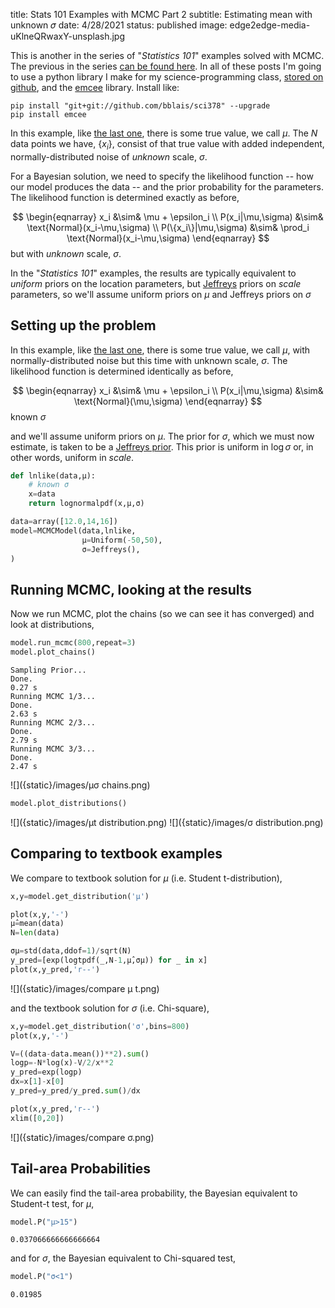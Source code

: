title: Stats 101 Examples with MCMC Part 2
subtitle: Estimating mean with unknown 𝜎
date: 4/28/2021
status: published
image: edge2edge-media-uKlneQRwaxY-unsplash.jpg

This is another in the series of "*Statistics 101*" examples solved with MCMC.  The previous in the series [can be found here](https://bblais.github.io/posts/2021/Apr/15/stats-101-examples-with-mcmc/).  In all of these posts I'm going to use a python library I make for my science-programming class, [stored on github](https://github.com/bblais/sci378), and the [emcee](https://emcee.readthedocs.io/en/stable/) library.  Install like:

```
pip install "git+git://github.com/bblais/sci378" --upgrade
pip install emcee
```


In this example, like [the last one](https://bblais.github.io/posts/2021/Apr/15/stats-101-examples-with-mcmc/), there is some true value, we call $\mu$.  The $N$ data points we have, $\{x_i\}$, consist of that true value with added independent, normally-distributed noise of *unknown* scale, $\sigma$.  


For a Bayesian solution, we need to specify the likelihood function -- how our model produces the data -- and the prior probability for the parameters.  The likelihood function is determined exactly as before,

$$
\begin{eqnarray}
x_i &\sim& \mu + \epsilon_i \\
P(x_i|\mu,\sigma) &\sim& \text{Normal}(x_i-\mu,\sigma) \\
P(\{x_i\}|\mu,\sigma) &\sim& \prod_i \text{Normal}(x_i-\mu,\sigma) 
\end{eqnarray}
$$
but with *unknown* scale, $\sigma$.

In the "*Statistics 101*" examples, the results are typically equivalent to *uniform* priors on the location parameters, but [Jeffreys](https://en.wikipedia.org/wiki/Jeffreys_prior) priors on *scale* parameters, so we'll assume uniform priors on $\mu$ and Jeffreys priors on $\sigma$


## Setting up the problem

In this example, like [the last one](https://bblais.github.io/posts/2021/Apr/15/stats-101-examples-with-mcmc/), there is some true value, we call $\mu$, with normally-distributed noise but this time with unknown scale, $\sigma$.  The likelihood function is determined identically as before, 

$$
\begin{eqnarray}
x_i &\sim& \mu + \epsilon_i \\
P(x_i|\mu,\sigma) &\sim& \text{Normal}(\mu,\sigma) 
\end{eqnarray}
$$
known $\sigma$

and we'll assume uniform priors on $\mu$.  The prior for $\sigma$, which we must now estimate, is taken to be a [Jeffreys prior](https://en.wikipedia.org/wiki/Jeffreys_prior).  This prior is uniform in $\log \sigma$ or, in other words, uniform in *scale*. 


```python
def lnlike(data,μ):
    # known σ
    x=data
    return lognormalpdf(x,μ,σ)

data=array([12.0,14,16])
model=MCMCModel(data,lnlike,
                μ=Uniform(-50,50),
                σ=Jeffreys(),
)

```

## Running MCMC, looking at the results

Now we run MCMC, plot the chains (so we can see it has converged) and look at distributions,

```python
model.run_mcmc(800,repeat=3)
model.plot_chains()
```

```
Sampling Prior...
Done.
0.27 s
Running MCMC 1/3...
Done.
2.63 s
Running MCMC 2/3...
Done.
2.79 s
Running MCMC 3/3...
Done.
2.47 s
```


![]({static}/images/μσ chains.png)

```python
model.plot_distributions()
```


![]({static}/images/μt distribution.png)
![]({static}/images/σ distribution.png)

## Comparing to textbook examples


We compare to textbook solution for $\mu$ (i.e. Student t-distribution),

```python
x,y=model.get_distribution('μ')

plot(x,y,'-')
μ̂=mean(data)
N=len(data)

σμ=std(data,ddof=1)/sqrt(N)
y_pred=[exp(logtpdf(_,N-1,μ̂,σμ)) for _ in x]
plot(x,y_pred,'r--')

```

![]({static}/images/compare μ t.png)

and the textbook solution for $\sigma$ (i.e. Chi-square),

```python
x,y=model.get_distribution('σ',bins=800)
plot(x,y,'-')

V=((data-data.mean())**2).sum()
logp=-N*log(x)-V/2/x**2
y_pred=exp(logp)
dx=x[1]-x[0]
y_pred=y_pred/y_pred.sum()/dx

plot(x,y_pred,'r--')
xlim([0,20])
```

![]({static}/images/compare σ.png)


## Tail-area Probabilities


We can easily find the tail-area probability, the Bayesian equivalent to Student-t test, for $\mu$,

```python
model.P("μ>15")
```

```
0.037066666666666664
```

and for $\sigma$, the Bayesian equivalent to Chi-squared test, 

```python
model.P("σ<1")
```

```
0.01985
```

